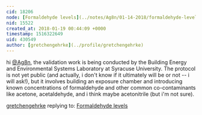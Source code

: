 ```yaml
---
cid: 18206
node: [Formaldehyde levels](../notes/Ag8n/01-14-2018/formaldehyde-levels)
nid: 15522
created_at: 2018-01-19 00:44:09 +0000
timestamp: 1516322649
uid: 430549
author: [gretchengehrke](../profile/gretchengehrke)
---
```


hi [@Ag8n](/profile/Ag8n), the validation work is being conducted by the Building Energy and Environmental Systems Laboratory at Syracuse University. The protocol is not yet public (and actually, i don't know if it ultimately will be or not -- i will ask!), but it involves building an exposure chamber and introducing known concentrations of formaldehyde and other common co-contaminants like acetone, acetaldehyde, and i think maybe acetonitrile (but i'm not sure). 


[gretchengehrke](../profile/gretchengehrke) replying to: [Formaldehyde levels](../notes/Ag8n/01-14-2018/formaldehyde-levels)

